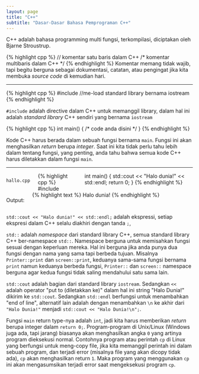 ```yaml
---
layout: page
title: "C++"
subtitle: "Dasar-Dasar Bahasa Pemprograman C++"
---
```

C++ adalah bahasa programming multi fungsi, terkompilasi, diciptakan oleh Bjarne Stroustrup.

{% highlight cpp %}
// komentar satu baris dalam C++
/* 
komentar multibaris dalam C++
*/
{% endhighlight %}
Komentar memang tidak wajib,
tapi begitu berguna sebagai dokumentasi,
catatan, atau pengingat jika kita membuka *source code* di kemudian hari.

<hr>

{% highlight cpp %}
#include <iostream> //me-load standard library bernama iostream
{% endhighlight %}

`#include` adalah directive dalam C++ untuk memanggil library, dalam hal ini adalah *standard library* C++ sendiri yang bernama `iostream`

{% highlight cpp %}
int main() {
    /* code anda disini */
}
{% endhighlight %}

Kode C++ harus berada dalam sebuah fungsi bernama `main`. Fungsi ini akan menghasilkan *return* berupa *integer*. Saat ini kita tidak perlu tahu lebih dalam tentang fungsi, yang penting, anda tahu bahwa semua kode C++ harus diletakkan dalam fungsi `main`.

<hr>

<div class="row">
    <div class="large-8 columns">
    <p><code>hallo.cpp</code></p>
        {% highlight cpp %}
#include <iostream>
int main() {
   std::cout << "Halo dunia!" << std::endl; 
   return 0;
}
    {% endhighlight %}
    </div>
    <div class="large-4 columns">
        <p>Output:</p>
    {% highlight text %}
Halo dunia!
    {% endhighlight %}
    </div>
</div>

`std::cout << "Halo dunia!" << std::endl;` adalah ekspressi, setiap ekspresi dalam C++ selalu diakhiri dengan tanda `;`,

`std::` adalah *namespace* dari standard library C++, semua standard library C++ ber-namespace `std::`. Namespace berguna untuk memisahkan fungsi sesuai dengan keperluan mereka. Hal ini berguna jika anda punya dua fungsi dengan nama yang sama tapi berbeda tujuan. Misalnya `Printer::print` dan `screen::print`, keduanya sama-sama fungsi bernama `print` namun keduanya berbeda fungsi, `Printer::` dan `screen::` namespace berguna agar kedua fungsi tidak saling mendahului satu sama lain.

`std::cout` adalah bagian dari standard library `iostream`. Sedangkan `<<` adalah operator "put to (diletakkan ke)" dalam hal ini string "Halo Dunia!" dikirim ke `std::cout`. Sedangkan `std::endl` berfungsi untuk menambahkan "end of line", alternatif lain adalah dengan menambahkan `\n` ke akhir dari `"Halo Dunia!"` menjadi `std::cout << "Halo Dunia!\n";`.

Fungsi `main` return type-nya adalah `int`, jadi kita harus memberikan *return* berupa integer dalam `return 0;`. Program-program di Unix/Linux (Windows juga ada, tapi jarang) biasanya akan menghasilkan angka `0` yang artinya program dieksekusi normal. Contohnya program atau perintah `cp` di Linux yang berfungsi untuk meng-copy file, jika kita memanggil perintah ini dalam sebuah program, dan terjadi error (misalnya file yang akan dicopy tidak ada), `cp` akan menghasilkan return `1`. Maka program yang menggunakan `cp` ini akan mengasumsikan terjadi error saat mengeksekusi program `cp`.
